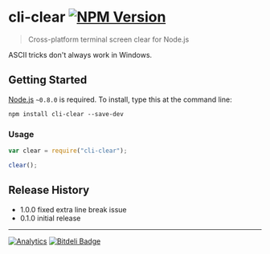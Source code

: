 # cli-clear [![NPM Version](http://badge.fury.io/js/cli-clear.svg)](http://badge.fury.io/js/cli-clear)

> Cross-platform terminal screen clear for Node.js

ASCII tricks don't always work in Windows.

## Getting Started
[Node.js](http://nodejs.org/) `~0.8.0` is required. To install, type this at the command line:
```
npm install cli-clear --save-dev
```

### Usage
```js
var clear = require("cli-clear");

clear();
```

## Release History
* 1.0.0 fixed extra line break issue
* 0.1.0 initial release

---

[![Analytics](https://ga-beacon.appspot.com/UA-3614308-6/stevenvachon/cli-clear)](https://github.com/igrigorik/ga-beacon "Google Analytics") [![Bitdeli Badge](https://d2weczhvl823v0.cloudfront.net/stevenvachon/cli-clear/trend.png)](https://bitdeli.com/free)
